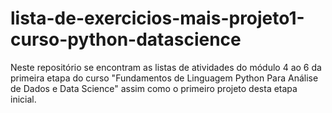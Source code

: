 # lista-de-exercicios-mais-projeto1-curso-python-datascience
Neste repositório se encontram as listas de atividades do módulo 4 ao 6 da primeira etapa do curso "Fundamentos de Linguagem Python Para Análise de Dados e Data Science" assim como o primeiro projeto desta etapa inicial.
